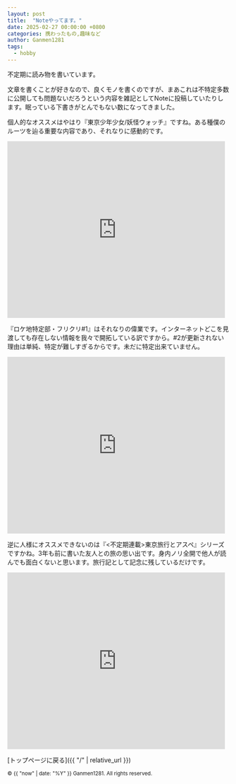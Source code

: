```yaml
---
layout: post
title:  "Noteやってます。"
date: 2025-02-27 00:00:00 +0800
categories: 携わったもの,趣味など
author: Ganmen1281
tags:
  - hobby
---
```


不定期に読み物を書いています。

文章を書くことが好きなので、良くモノを書くのですが、まあこれは不特定多数に公開しても問題ないだろうという内容を雑記としてNoteに投稿していたりします。眠っている下書きがとんでもない数になってきました。

個人的なオススメはやはり『東京少年少女/妖怪ウォッチ』ですね。ある種僕のルーツを辿る重要な内容であり、それなりに感動的です。

<iframe class="note-embed" src="https://note.com/embed/notes/n5ec260bec507" style="border: 0; display: block; max-width: 99%; width: 494px; padding: 0px; margin: 10px 0px; position: static; visibility: visible;" height="400"></iframe><script async src="https://note.com/scripts/embed.js" charset="utf-8"></script>

『ロケ地特定部・フリクリ#1』はそれなりの偉業です。インターネットどこを見渡しても存在しない情報を我々で開拓している訳ですから。#2が更新されない理由は単純、特定が難しすぎるからです。未だに特定出来ていません。

<iframe class="note-embed" src="https://note.com/embed/notes/n505444cc39ce" style="border: 0; display: block; max-width: 99%; width: 494px; padding: 0px; margin: 10px 0px; position: static; visibility: visible;" height="400"></iframe><script async src="https://note.com/scripts/embed.js" charset="utf-8"></script>

逆に人様にオススメできないのは『<不定期連載>東京旅行とアスペ』シリーズですかね。3年も前に書いた友人との旅の思い出です。身内ノリ全開で他人が読んでも面白くないと思います。旅行記として記念に残しているだけです。

<iframe class="note-embed" src="https://note.com/embed/notes/nbe9e4751c1bd" style="border: 0; display: block; max-width: 99%; width: 494px; padding: 0px; margin: 10px 0px; position: static; visibility: visible;" height="400"></iframe><script async src="https://note.com/scripts/embed.js" charset="utf-8"></script>

 [トップページに戻る]({{ "/" | relative_url }})

[jekyll-docs]: http://jekyllrb.com/docs/home
[jekyll-gh]:   https://github.com/jekyll/jekyll
[jekyll-talk]: https://talk.jekyllrb.com/

<p><small>&copy; {{ "now" | date: "%Y" }} Ganmen1281. All rights reserved.</small></p>